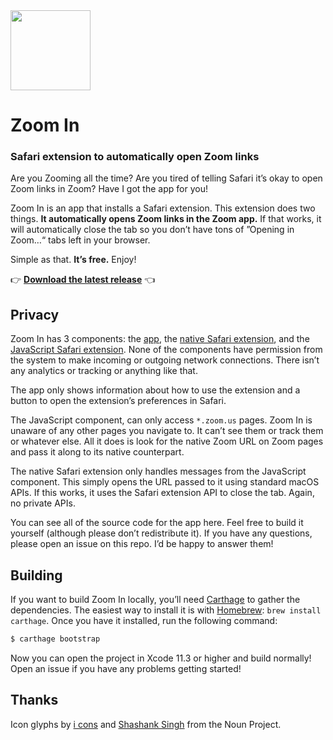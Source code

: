 <img src="Modules/ZoomIn/Resources/Assets.xcassets/AppIcon.appiconset/Mac-256.png" width="128">

# Zoom In

### Safari extension to automatically open Zoom links

Are you Zooming all the time? Are you tired of telling Safari it’s okay to open Zoom links in Zoom? Have I got the app for you!

Zoom In is an app that installs a Safari extension. This extension does two things. **It automatically opens Zoom links in the Zoom app.** If that works, it will automatically close the tab so you don’t have tons of ”Opening in Zoom…“ tabs left in your browser.

Simple as that. **It’s free.** Enjoy!


👉 **[Download the latest release](https://github.com/nothingmagical/ZoomIn/releases/download/v1.0.3/ZoomIn-1.0.3.zip)** 👈

## Privacy

Zoom In has 3 components: the [app](Modules/ZoomIn), the [native Safari extension](Modules/ZoomInExtension), and the [JavaScript Safari extension](Modules/ZoomInExtension/Resources/script.js). None of the components have permission from the system to make incoming or outgoing network connections. There isn’t any analytics or tracking or anything like that.

The app only shows information about how to use the extension and a button to open the extension’s preferences in Safari.

The JavaScript component, can only access `*.zoom.us` pages. Zoom In is unaware of any other pages you navigate to. It can’t see them or track them or whatever else. All it does is look for the native Zoom URL on Zoom pages  and pass it along to its native counterpart.

The native Safari extension only handles messages from the JavaScript component. This simply opens the URL passed to it using standard macOS APIs. If this works, it uses the Safari extension API to close the tab. Again, no private APIs.

You can see all of the source code for the app here. Feel free to build it yourself (although please don’t redistribute it). If you have any questions, please open an issue on this repo. I’d be happy to answer them!

## Building

If you want to build Zoom In locally, you’ll need [Carthage](https://github.com/Carthage/Carthage) to gather the dependencies. The easiest way to install it is with [Homebrew](https://brew.sh): `brew install carthage`. Once you have it installed, run the following command:

```sh
$ carthage bootstrap
```

Now you can open the project in Xcode 11.3 or higher and build normally! Open an issue if you have any problems getting started!

## Thanks

Icon glyphs by [i cons](https://thenounproject.com/term/video/3136011) and [Shashank Singh](https://thenounproject.com/term/zoom-in/2395378) from the Noun Project.
